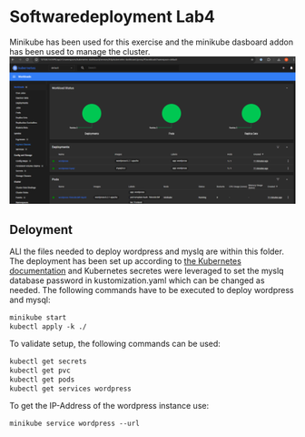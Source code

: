 # Softwaredeployment Lab4

Minikube has been used for this exercise and the minikube dasboard addon has been used to manage the cluster.
![alt text](img/dashboard.png)

## Deloyment 
ALl the files needed to deploy wordpress and myslq are within this folder. The deployment has been set up according to [the Kubernetes documentation](https://kubernetes.io/docs/tutorials/stateful-application/mysql-wordpress-persistent-volume/) and Kubernetes secretes were leveraged to set the myslq database password in kustomization.yaml which can be changed as needed. The following commands have to be executed to deploy wordpress and mysql:

```
minikube start
kubectl apply -k ./
```

To validate setup, the following commands can be used: 

```
kubectl get secrets
kubectl get pvc
kubectl get pods
kubectl get services wordpress
```

To get the IP-Address of the wordpress instance use: 
```
minikube service wordpress --url
```